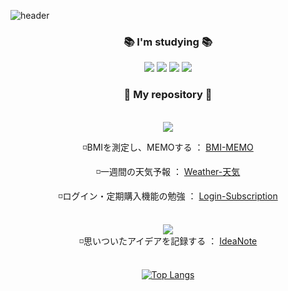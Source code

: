 
![header](https://capsule-render.vercel.app/api?type=waving&color=gradient&height=200&section=header&text=Hello%20%20%20I'm%20JAEYOUNG%20KIM&fontSize=50)

<div align="center">

### **📚 I'm studying 📚**
      
<img src="https://img.shields.io/badge/android-3DDC84?style=for-the-badge&logo=android&logoColor=white">
<img src="https://img.shields.io/badge/kotlin-7F52FF?style=for-the-badge&logo=kotlin&logoColor=white">
<img src="https://img.shields.io/badge/java-007396?style=for-the-badge&logo=java&logoColor=white">
<img src="https://img.shields.io/badge/flutter-02569B?style=for-the-badge&logo=flutter&logoColor=white">
       
     

### **📂 My repository 📂**
<br/>

<img src="https://img.shields.io/badge/kotlin-7F52FF?style=for-the-badge&logo=kotlin&logoColor=white">
      
◽BMIを測定し、MEMOする ： [BMI-MEMO](https://github.com/KIM-Git-Hub/BMI-MEMO)
      
◽一週間の天気予報 ： [Weather-天気](https://github.com/KIM-Git-Hub/WeatherAPP)
      
◽ログイン・定期購入機能の勉強 ： [Login-Subscription](https://github.com/KIM-Git-Hub/Login-Subscription)<br/><br/>

<img src="https://img.shields.io/badge/flutter-02569B?style=for-the-badge&logo=flutter&logoColor=white"> <br/>
◽思いついたアイデアを記録する ： [IdeaNote](https://github.com/KIM-Git-Hub/Idea-Note)<br/><br/>

      



[![Top Langs](https://github-readme-stats.vercel.app/api/top-langs/?username=KIM-Git-Hub&layout=compact)](https://github.com/KIM-Git-Hub/github-readme-stats)
</div>

<!--
**KIM-Git-Hub/KIM-Git-Hub** is a ✨ _special_ ✨ repository because its `README.md` (this file) appears on your GitHub profile.

Here are some ideas to get you started:

- 🔭 I’m currently working on ...
- 🌱 I’m currently learning ...
- 👯 I’m looking to collaborate on ...
- 🤔 I’m looking for help with ...
- 💬 Ask me about ...
- 📫 How to reach me: ...
- 😄 Pronouns: ...
- ⚡ Fun fact: ...
-->
